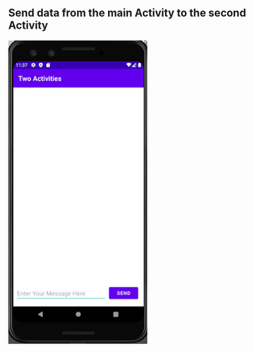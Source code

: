 ## Send data from the main Activity to the second Activity
!['Completed Task 3'](Screenshots/Task3_Completed.gif)
